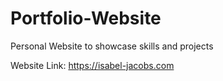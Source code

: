 # Portfolio-Website
Personal Website to showcase skills and projects 

Website Link: https://isabel-jacobs.com
